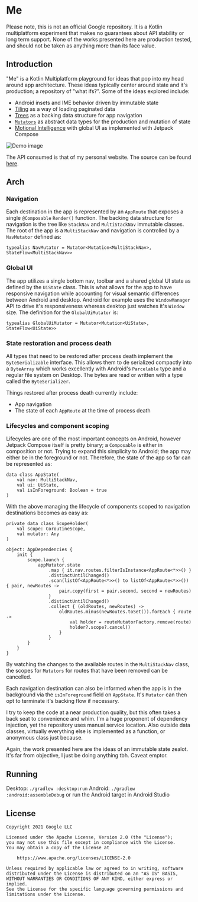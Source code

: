 # Me

Please note, this is not an official Google repository. It is a Kotlin multiplatform experiment
that makes no guarantees about API stability or long term support. None of the works presented here
are production tested, and should not be taken as anything more than its face value.

## Introduction

"Me" is a Kotlin Multiplatform playground for ideas that pop into my head around app architecture.
These ideas typically center around state and it's production; a repository of "what ifs?".
Some of the ideas explored include:

* Android insets and IME behavior driven by immutable state
* [Tiling](https://github.com/tunjid/Tiler) as a way of loading paginated data
* [Trees](https://github.com/tunjid/treeNav) as a backing data structure for app navigation
* [`Mutators`](https://github.com/tunjid/Mutator) as abstract data types for the production and mutation of state
* [Motional Intelligence](https://medium.com/androiddevelopers/motional-intelligence-build-smarter-animations-821af4d5f8c0) with global UI as implemented with Jetpack Compose


![Demo image](https://github.com/tunjid/me/blob/main/misc/demo.gif)

The API consumed is that of my personal website. The source can be found [here](https://github.com/tunjid/tunji-web-deux).

## Arch

### Navigation

Each destination in the app is represented by an `AppRoute` that exposes a single `@Composable`
`Render()` function. The backing data structure for navigation is the tree like `StackNav` and
`MultiStackNav` immutable classes. The root of the app is a `MultiStackNav` and navigation is
controlled by a `NavMutator` defined as:

```
typealias NavMutator = Mutator<Mutation<MultiStackNav>, StateFlow<MultiStackNav>>
```

### Global UI

The app utilizes a single bottom nav, toolbar and a shared global UI state as defined by the
`UiState` class. This is what allows for the app to have responsive navigation while accounting
for visual semantic differences between Android and desktop. Android for example uses the
`WindowManager` API to drive it's responsiveness whereas desktop just watches it's `Window` size.
The definition for the `GlobalUiMutator` is:

```
typealias GlobalUiMutator = Mutator<Mutation<UiState>, StateFlow<UiState>>
```

### State restoration and process death

All types that need to be restored after process death implement the `ByteSerializable` interface.
This allows them to de serialized compactly into a `ByteArray` which works excellently with
Android's `Parcelable` type and a regular file system on Desktop. The bytes are read or written
with a type called the `ByteSerializer`.

Things restored after process death currently include:

* App navigation
* The state of each `AppRoute` at the time of process death

### Lifecycles and component scoping

Lifecycles are one of the most important concepts on Android, however Jetpack Compose itself is
pretty binary; a `Composable` is either in composition or not. Trying to expand this simplicity to
Android; the app may either be in the foreground or not. Therefore, the state of the app so far
can be represented as:

```
data class AppState(
    val nav: MultiStackNav,
    val ui: UiState,
    val isInForeground: Boolean = true
)
```

With the above managing the lifecycle of components scoped to navigation destinations becomes as
easy as:
```
private data class ScopeHolder(
    val scope: CoroutineScope,
    val mutator: Any
)

object: AppDependencies {
    init {
        scope.launch {
            appMutator.state
                .map { it.nav.routes.filterIsInstance<AppRoute<*>>() }
                .distinctUntilChanged()
                .scan(listOf<AppRoute<*>>() to listOf<AppRoute<*>>()) { pair, newRoutes ->
                    pair.copy(first = pair.second, second = newRoutes)
                }
                .distinctUntilChanged()
                .collect { (oldRoutes, newRoutes) ->
                    oldRoutes.minus(newRoutes.toSet()).forEach { route ->
                        val holder = routeMutatorFactory.remove(route)
                        holder?.scope?.cancel()
                    }
                }
        }
    }
}
```
By watching the changes to the available routes in the `MultiStackNav` class, the scopes for
`Mutators` for routes that have been removed can be cancelled.

Each navigation destination can also be informed when the app is in the background via the
`isInForeground` field on `AppState`. It's `Mutator` can then opt to terminate it's backing flow
if necessary.

I try to keep the code at a near production quality, but this often takes a back seat to
convenience and whim. I'm a huge proponent of dependency injection, yet the repository uses manual
service location. Also outside data classes, virtually everything else is implemented as a function,
or anonymous class just because.

Again, the work presented here are the ideas of an immutable state zealot. It's far from objective,
I just be doing anything tbh. Caveat emptor.

## Running
Desktop: `./gradlew :desktop:run`
Android: `./gradlew :android:assembleDebug` or run the Android target in Android Studio

## License
    Copyright 2021 Google LLC

    Licensed under the Apache License, Version 2.0 (the "License");
    you may not use this file except in compliance with the License.
    You may obtain a copy of the License at

        https://www.apache.org/licenses/LICENSE-2.0

    Unless required by applicable law or agreed to in writing, software
    distributed under the License is distributed on an "AS IS" BASIS,
    WITHOUT WARRANTIES OR CONDITIONS OF ANY KIND, either express or implied.
    See the License for the specific language governing permissions and
    limitations under the License.
